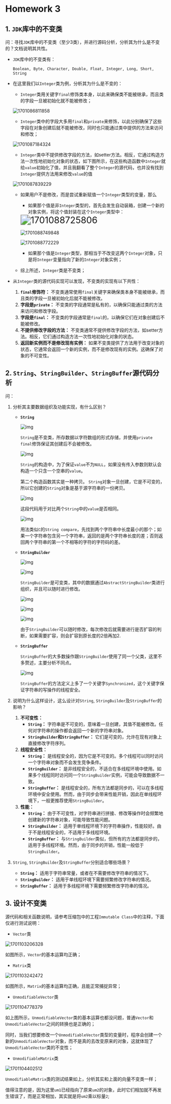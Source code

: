 # Homework 3

## 1. `JDK`库中的不变类

问：寻找`JDK`库中的不变类（至少3类），并进行源码分析，分析其为什么是不变的？文档说明其共性。

- `JDK`库中的不变类有：

  `Boolean, Byte, Character, Double, Float, Integer, Long, Short, String`

- 在这里我们以`Integer`类为例，分析其为什么是不变的：

  - `Integer`类用关键字`final`修饰类本身，以此来确保类不能被继承，而且类的字段一旦被初始化就不能被修改；

  ![1701086811858](C:\Users\admin\AppData\Roaming\Typora\typora-user-images\1701086811858.png)

  - `Integer`类中的字段大多用`final`和`private`来修饰，以此分别确保了这些字段在对象创建后就不能被修改，同时也只能通过类中提供的方法来访问和修改；

  ![1701087184324](C:\Users\admin\AppData\Roaming\Typora\typora-user-images\1701087184324.png)

  - `Integer`类中不提供修改字段的方法，如setter方法。相反，它通过构造方法一次性地初始化对象的状态，如下图所示，在这些构造函数中`Integer`就给`value`初始化了值，并且我翻看了整个`Integer`的源代码，也并没有找到`Integer`提供方法用来修改`value`的值

  ![1701087839229](C:\Users\admin\AppData\Roaming\Typora\typora-user-images\1701087839229.png)

  - 如果用户不是修改，而是尝试重新赋值一个`Integer`类型的变量，那么

    - 如果那个值是非`Integer`类型的，首先会发生自动装箱，创建一个新的对象实例，将这个值封装在这个`Integer`类型中：

    <img src="C:\Users\admin\AppData\Roaming\Typora\typora-user-images\1701088725806.png" alt="1701088725806" style="zoom:200%;" />

    ![1701088749848](C:\Users\admin\AppData\Roaming\Typora\typora-user-images\1701088749848.png)

    ![1701088772229](C:\Users\admin\AppData\Roaming\Typora\typora-user-images\1701088772229.png)

    - 如果那个值是`Integer`类型，那相当于不改变这两个`Integer`对象，只是将`Integer`变量指向了新的`Integer`对象实例；

  - 综上所述，`Integer`类是不变类；

- 从`Integer`类的源代码实现可以发现，不变类的实现有以下共性：

  1. **`final`修饰符：** 不变类通常使用`final`关键字来确保类本身不能被继承，而且类的字段一旦被初始化后就不能被修改。
  2. **字段是`private`：** 不变类的字段通常是私有的，以确保只能通过类的方法来访问和修改字段。
  3. **字段是`final`：** 不变类的字段通常是`final`的，以确保它们在对象创建后不能被修改。
  4. **不提供修改字段的方法：** 不变类通常不提供修改字段的方法，如setter方法。相反，它们通过构造方法一次性地初始化对象的状态。
  5. **返回新实例而不是修改现有实例：** 如果不变类提供了方法用于改变对象的状态，它通常会返回一个新的实例，而不是修改现有的实例。这确保了对象的不可变性。

## 2. `String`、`StringBuilder`、`StringBuffer`源代码分析
问：

1. 分析其主要数据组织及功能实现，有什么区别？

   - **`String`**

     ![img](file:///C:\windows\TEMP\ksohtml22872\wps1.jpg) 

     `String`是不变类，所存数据以字符数组的形式存储，并使用`private final`修饰保证其创建后不会被修改。

     ![img](file:///C:\windows\TEMP\ksohtml22872\wps2.jpg) 

     ​	`String`的构造中，为了保证`value`不为`NULL`，如果没有传入参数则默认会构造一个只含一个空串的`value`。

     第二个构造函数其实是一种拷贝。 `String`对象一旦创建，它是不可变的，所以它创建的`String`对象是基于源字符串的一份拷贝。

     ![img](file:///C:\windows\TEMP\ksohtml22872\wps3.jpg) 

     这段代码用于对比两个`String`中的`value`是否相同。

     ![img](file:///C:\windows\TEMP\ksohtml22872\wps4.jpg) 

     ​	用法类似`C`的`String compare`，先找到两个字符串中长度最小的那个；如果一个字符串包含另一个字符串，返回的是两个字符串长度的差；否则返回两个字符串的第一个不相等的字符的字符码的差。

   - **`StringBuilder`**

     ![img](file:///C:\windows\TEMP\ksohtml22872\wps5.jpg) 

     ![img](file:///C:\windows\TEMP\ksohtml22872\wps6.jpg) 

     `StringBuilder`是可变类，其中的数据通过`AbstractStringBuilder`类进行组织，并且可以随时进行修改。

     ![img](file:///C:\windows\TEMP\ksohtml22872\wps7.jpg) 

     ![img](file:///C:\windows\TEMP\ksohtml22872\wps8.jpg) 

     ![img](file:///C:\windows\TEMP\ksohtml22872\wps9.jpg) 

     ​	由于`StringBuilder`可以随时修改，每次修改后就需要进行是否扩容的判断，如果需要扩容，则会扩容到原长度的2倍再加2.

   - **`StringBuffer`**

     ​     `StringBuffer`的大多数操作跟`StringBuilder`使用了同一个父类，这里不多赘述，主要分析不同点。

     ![img](file:///C:\windows\TEMP\ksohtml22872\wps10.jpg) 

     ​	`StringBuffer`的方法定义上多了一个关键字`Synchronized`，这个关键字保证字符串的写操作的线程安全。

2. 说明为什么这样设计，这么设计对`String`, `StringBuilder`及`StringBuffer`的影响？

   1. **不可变性：**
      - **`String`：** 字符串是不可变的，意味着一旦创建，其值不能被修改。任何对字符串的操作都会返回一个新的字符串对象。
      - **`StringBuilder`和`StringBuffer`：** 它们是可变的，允许在现有对象上直接修改字符序列。
   2. **线程安全性：**
      - **`String`：** 是线程安全的，因为它是不可变的。多个线程可以同时访问一个字符串对象而不会发生竞争条件。
      - **`StringBuilder`：** 是非线程安全的，不适合在多线程环境中使用。如果多个线程同时访问同一个`StringBuilder`实例，可能会导致数据不一致。
      - **`StringBuffer`：** 是线程安全的，所有方法都是同步的，可以在多线程环境中安全使用。然而，由于同步会带来性能开销，因此在单线程环境下，一般更推荐使用`StringBuilder`。
   3. **性能：**
      - **`String`：** 由于不可变性，对字符串进行拼接、修改等操作时会频繁地创建新的字符串对象，可能导致性能问题。
      - **`StringBuilder`：** 适用于单线程环境下的字符串操作，性能较好。由于不是线程安全的，不适用于多线程环境。
      - **`StringBuffer`：** 与`StringBuilder`类似，但所有的方法都是同步的，适用于多线程环境。然而，由于同步的开销，性能一般低于`StringBuilder`。

3. `String`, `StringBuilder`及`StringBuffer`分别适合哪些场景？

   - **`String`：** 适用于字符串常量，或者在不需要修改字符串的情况下。
   - **`StringBuilder`：** 适用于单线程环境下需要频繁修改字符串的情况。
   - **`StringBuffer`：** 适用于多线程环境下需要频繁修改字符串的情况。

## 3.  设计不变类 

源代码和相关函数说明，请参考压缩包中的工程`Immutable Class`中的注释，下面仅进行测试说明：

- `Vector`类

![1701103206328](C:\Users\admin\AppData\Roaming\Typora\typora-user-images\1701103206328.png)

如图所示，`Vector`的基本运算均正确；

- `Matrix`类

![1701103242472](C:\Users\admin\AppData\Roaming\Typora\typora-user-images\1701103242472.png)

如图所示，`Matrix`的基本运算均正确，且能正常捕捉异常；

- `UnmodifiableVector`类

![1701104778379](C:\Users\admin\AppData\Roaming\Typora\typora-user-images\1701104778379.png)

如上图所示，`UnmodifiableVector`类的基本运算也都没问题，普通`Vector`和`UnmodifiableVector`之间的转换也是正确的；

同时，当我们想要修改一个`UnmodifiableVector`类型的变量时，程序会创建一个新的`UnmodifiableVector`对象，而不是真的去改变原来的对象，这就体现了`UnmodifiableVector`类的不变性；

- `UnmodifiableMatrix`类

![1701104402512](C:\Users\admin\AppData\Roaming\Typora\typora-user-images\1701104402512.png)

`UnmodifiableMatrix`类的测试结果如上，分析其实和上面的向量不变类一样；

值得注意的是，因为这里`um1`已经指向了原来`um2`的对象，此时它们相加就不再发生错误了，而是正常相加，其实就是将`um2`乘以标量`2`;